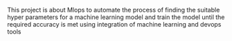 This project is about Mlops to automate the process of finding the suitable hyper parameters for a machine learning model and train the
model until the required accuracy is met using integration of machine learning and devops tools 
